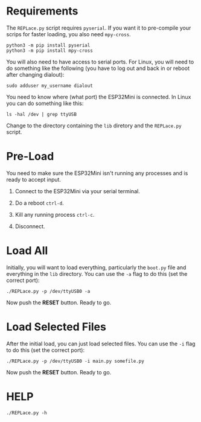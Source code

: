 # Requirements

The `REPLace.py` script requires `pyserial`. If you want it to pre-compile your scrips for faster loading, you also need `mpy-cross`.

```
python3 -m pip install pyserial
python3 -m pip install mpy-cross
```

You will also need to have access to serial ports. For Linux, you will need to do something like the following (you have to log out and back in or reboot after changing dialout):
```
sudo adduser my_username dialout
```

You need to know where (what port) the ESP32Mini is connected. In Linux you can do something like this:
```
ls -hal /dev | grep ttyUSB
```

Change to the directory containing the `lib` diretory and the `REPLace.py` script.

# Pre-Load

You need to make sure the ESP32Mini isn't running any processes and is ready to accept input.

1. Connect to the ESP32Mini via your serial terminal.

1. Do a reboot `ctrl-d`.

1. Kill any running process `ctrl-c`.

1. Disconnect.

# Load All

Initially, you will want to load everything, particularly the `boot.py` file and everything in the `lib` directory. You can use the `-a` flag to do this (set the correct port):
```
./REPLace.py -p /dev/ttyUSB0 -a
```
Now push the **RESET** button. Ready to go.

# Load Selected Files

After the initial load, you can just load selected files. You can use the `-i` flag to do this (set the correct port):
```
./REPLace.py -p /dev/ttyUSB0 -i main.py somefile.py
```
Now push the **RESET** button. Ready to go.

# HELP

```
./REPLace.py -h
```






















